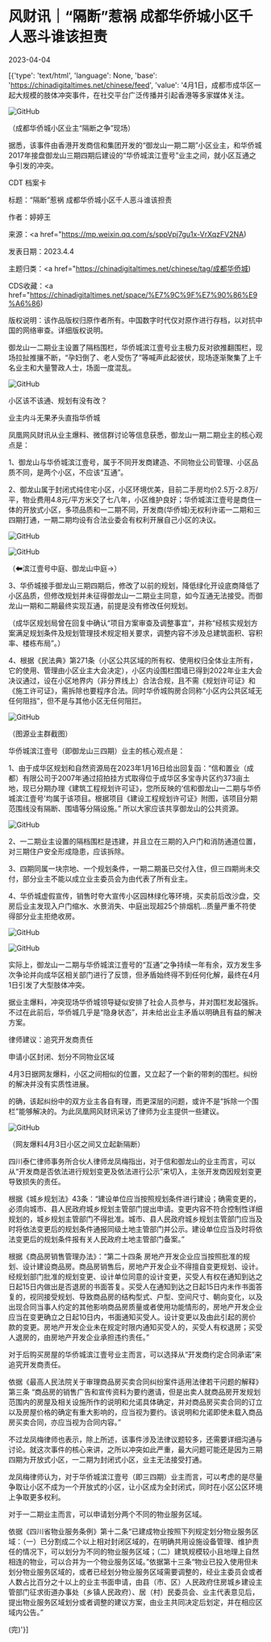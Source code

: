 # 风财讯｜“隔断”惹祸 成都华侨城小区千人恶斗谁该担责

2023-04-04

[{'type': 'text/html', 'language': None, 'base': 'https://chinadigitaltimes.net/chinese/feed', 'value': '4月1日，成都市成华区一起大规模的肢体冲突事件，在社交平台广泛传播并引起香港等多家媒体关注。

![GitHub](https://chinadigitaltimes.net/chinese/files/2023/04/image-1680603265772.png)

（成都华侨城小区业主“隔断之争”现场）

据悉，该事件由香港开发商信和集团开发的“御龙山一期二期”小区业主，和华侨城2017年接盘御龙山三期四期后建设的“华侨城滨江壹号”业主之间，就小区互通之争引发的冲突。



CDT 档案卡

标题：“隔断”惹祸 成都华侨城小区千人恶斗谁该担责

作者：婷婷王

来源：<a href="https://mp.weixin.qq.com/s/sppVpj7gu1x-VrXqzFV2NA)

发表日期：2023.4.4

主题归类：<a href="https://chinadigitaltimes.net/chinese/tag/成都华侨城)

CDS收藏：<a href="https://chinadigitaltimes.net/space/%E7%9C%9F%E7%90%86%E9%A6%86)

版权说明：该作品版权归原作者所有。中国数字时代仅对原作进行存档，以对抗中国的网络审查。详细版权说明。





御龙山一二期业主设置了隔档围栏，华侨城滨江壹号业主极力反对欲推翻围栏，现场拉扯推攘不断，“孕妇倒了、老人受伤了”等喊声此起彼伏，现场逐渐聚集了上千名业主和大量警政人士，场面一度混乱。

![GitHub](https://chinadigitaltimes.net/chinese/files/2023/04/image-1680603028772.png)

小区该不该通、规划有没有改？

业主内斗无果矛头直指华侨城

凤凰网风财讯从业主爆料、微信群讨论等信息获悉，御龙山一期二期业主的核心观点是：

1、御龙山与华侨城滨江壹号，属于不同开发商建造、不同物业公司管理、小区品质不同，是两个小区，不应该“互通”。

2、御龙山属于封闭式纯住宅小区，小区环境优美，目前二手房均价2.5万-2.8万/平，物业费用4.8元/平方米交了七八年，小区维护良好；华侨城滨江壹号是商住一体的开放式小区，多项品质和一二期不同，开发商(华侨城)无权利许诺一二期和三四期打通，一期二期均设有合法业委会有权利开展自己小区的决议。

![GitHub](https://chinadigitaltimes.net/chinese/files/2023/04/post-694544-642c0076dce7c.)

![GitHub](https://chinadigitaltimes.net/chinese/files/2023/04/post-694544-642c0076ea952.)

（⬅滨江壹号中庭、御龙山中庭→）

3、华侨城接手御龙山三期四期后，修改了以前的规划，降低绿化开设底商降低了小区品质，但修改规划并未征得御龙山一二期业主同意，如今互通无法接受。而御龙山一期和二期最终实现互通，前提是没有修改任何规划。

（成华区规划局曾在回复中确认“项目方案审查及调整事宜”，并称“经核实规划方案满足规划条件及规划管理技术规定相关要求，调整内容不涉及总建筑面积、容积率、楼栋布局”。）

4、根据《民法典》第271条（小区公共区域的所有权、使用权归全体业主所有，它的使用、管理由小区业主大会决定），小区内设围栏围墙已得到2022年业主大会决议通过，设在小区地界内（非分界线上）合法合规，且不需《规划许可证》和《施工许可证》，需拆除也要程序合法。同时华侨城购房合同称“小区内公共区域无任何阻挡”，但不是与其他小区无任何阻拦。

![GitHub](https://chinadigitaltimes.net/chinese/files/2023/04/post-694544-642c00770b1d9.)

（图源业主群截图）

华侨城滨江壹号（即御龙山三四期）业主的核心观点是：

1、由于成华区规划和自然资源局在2023年1月16日给出回复函：“信和置业（成都）有限公司于2007年通过招拍挂方式取得位于成华区多宝寺片区约373亩土地，现已分期办理《建筑工程规划许可证》，您所反映的‘信和御龙山一二期与华侨城滨江壹号’均属于该项目。根据项目《建设工程规划许可证》附图，该项目分期范围线没有隔断、围墙等分隔设施。” 所以大家应该共享御龙山的公共资源。

![GitHub](https://chinadigitaltimes.net/chinese/files/2023/04/post-694544-642c00771f501.)

2、一二期业主设置的隔档围栏是违建，并且立在三期的入户门和消防通道位置，对三期住户安全形成隐患，应该拆除。

3、四期同属一块宗地、一个规划条件，一期二期虽已交付入住，但三四期尚未交付，部分业主不能以成立业主委员会为由代表了所有业主。

4、华侨城虚假宣传，销售时夸大宣传小区园林绿化等环境，买卖前后改沙盘，交房后业主发现入户门缩水、水景消失、中庭出现超25个排烟机…质量严重不符使得部分业主拒绝收房。

![GitHub](https://chinadigitaltimes.net/chinese/files/2023/04/post-694544-642c00772fcdc.)

![GitHub](https://chinadigitaltimes.net/chinese/files/2023/04/post-694544-642c0077384bf.)

实际上，御龙山一二期与华侨城滨江壹号的“互通”之争持续一年有余，双方发生多次争论并向成华区相关部门进行了反馈，但矛盾始终得不到任何化解，最终在4月1日引发了大型肢体冲突。

据业主爆料，冲突现场华侨城领导疑似安排了社会人员参与，并对围栏发起强拆。不过在此前后，华侨城几乎是“隐身状态”，并未给出业主矛盾以明确且有益的解决方案。

律师建议：追究开发商责任

申请小区封闭、划分不同物业区域

4月3日据网友爆料，小区之间相似的位置，又立起了一个新的带刺的围栏。纠纷的解决并没有实质性进展。

的确，该起纠纷中的双方业主各自有理，而更深层的问题，或许不是“拆除一个围栏”能够解决的。为此凤凰网风财讯采访了律师为业主提供一些建议。

![GitHub](https://chinadigitaltimes.net/chinese/files/2023/04/post-694544-642c007749bbf.)

（网友爆料4月3日小区之间又立起新隔断）

四川泰仁律师事务所合伙人律师龙凤梅指出，对于信和御龙山的业主而言，可以从“开发商是否依法进行规划变更及依法进行公示”来切入，主张开发商因规划变更导致损失的责任。

根据《城乡规划法》43条：“建设单位应当按照规划条件进行建设；确需变更的，必须向城市、县人民政府城乡规划主管部门提出申请。变更内容不符合控制性详细规划的，城乡规划主管部门不得批准。城市、县人民政府城乡规划主管部门应当及时将依法变更后的规划条件通报同级土地主管部门并公示。建设单位应当及时将依法变更后的规划条件报有关人民政府土地主管部门备案。”

根据《商品房销售管理办法》：“第二十四条 房地产开发企业应当按照批准的规划、设计建设商品房。商品房销售后，房地产开发企业不得擅自变更规划、设计。经规划部门批准的规划变更、设计单位同意的设计变更，买受人有权在通知到达之日起15日内做出是否退房的书面答复。买受人在通知到达之日起15日内未作书面答复的，视同接受规划、导致商品房的结构型式、户型、空间尺寸、朝向变化，以及出现合同当事人约定的其他影响商品房质量或者使用功能情形的，房地产开发企业应当在变更确立之日起10日内，书面通知买受人。设计变更以及由此引起的房价款的变更。房地产开发企业未在规定时限内通知买受人的，买受人有权退房；买受人退房的，由房地产开发企业承担违约责任。”

对于后购买房屋的华侨城滨江壹号业主而言，可以选择从“开发商约定合同承诺”来追究开发商责任。

依据《最高人民法院关于审理商品房买卖合同纠纷案件适用法律若干问题的解释》第三条 “商品房的销售广告和宣传资料为要约邀请，但是出卖人就商品房开发规划范围内的房屋及相关设施所作的说明和允诺具体确定，并对商品房买卖合同的订立以及房屋价格的确定有重大影响的，应当视为要约。该说明和允诺即使未载入商品房买卖合同，亦应当视为合同内容。”

不过龙凤梅律师也表示，除上所述，该事件涉及法律议题较多，还需要详细沟通与讨论。就这次事件的核心来讲，之所以冲突如此严重，最大问题可能还是因为三期四期为开放式小区，一二期为封闭式小区，业主无法接受打通。

龙凤梅律师认为，对于华侨城滨江壹号（即三四期）业主而言，可以考虑的是尽量争取让小区不成为一个开放式的小区，让小区成为全封闭式，同时在小区公区环境上争取更多权利。

对于一二期业主而言，可以申请划分两个不同的物业服务区域。

依据《四川省物业服务条例》第十二条“已建成物业按照下列规定划分物业服务区域：（一）已分割成二个以上相对封闭区域的，在明确共用设施设备管理、维护责任的情况下，可以划分为不同的物业服务区域；（二）建筑规模较小且地理上自然相连的物业，可以合并为一个物业服务区域。”依据第十三条“物业已投入使用但未划分物业服务区域的，或者已经划分物业服务区域需要调整的，经业主委员会或者人数占比百分之十以上的业主书面申请，由县（市、区）人民政府住房城乡建设主管部门征求街道办事处（乡镇人民政府）、居（村）民委员会、业主代表意见后，提出物业服务区域划分或者调整的建议方案，由业主共同决定后划定，并在相应区域内公告。”

(完)'}]